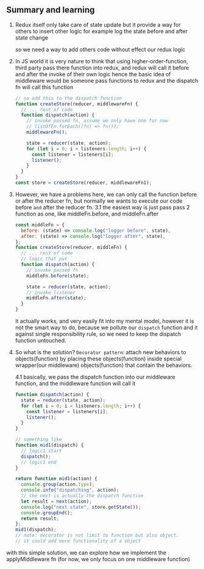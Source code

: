 ## Summary and learning

1. Redux itself only take care of state update but it provide a way
   for others to insert other logic for example log the state before and after state change

   so we need a way to add others code without effect our redux logic

2. In JS world it is very nature to think that using higher-order-function, third party pass there function into redux, and redux will call it before and after the invoke of their own logic
   hence the basic idea of middleware would be someone pass functions to redux and the dispatch fn will call this function

   ```js
   // so add this to the dispatch function
   function createStore(reducer, middlewareFn) {
     // ... rest of code
     function dispatch(action) {
       // invoke passed fn, assume we only have one for now
       // listOfFn.forEach((fn) => fn());
       middlewareFn();

       state = reducer(state, action);
       for (let i = 0; i < listeners.length; i++) {
         const listener = listeners[i];
         listener();
       }
     }
   }
   const store = createStore(reducer, middlewareFn1);
   ```

3. However, we have a problems here, we can only call the function before or after the reducer fn, but normally we wants to execute our code before `and` after the reducer fn.
   3.1 the easiest way is just pass pass 2 function as one, like middleFn.before, and middleFn.after

   ```js
   const middleFn = {
     before: (state) => console.log("logger before", state),
     after: (state) => console.log("logger after", state),
   };
   function createStore(reducer, middleFn) {
     // ... rest of code
     // logic that put
     function dispatch(action) {
       // invoke passed fn
       middleFn.before(state);

       state = reducer(state, action);
       // invoke listener
       middleFn.after(state);
     }
   }
   ```

   it actually works, and very easily fit into my mental model, however it is not the smart way to do, because we pollute our `dispatch` function and it against single responsibility rule, so we need to keep the dispatch function untouched.

4. So what is the solution? `Decorator pattern`: attach new behaviors to objects(function) by placing these objects(function) inside special wrapper(our middleware) objects(function) that contain the behaviors.

   4.1 basically, we pass the dispatch function into our middleware function, and the middleware function will call it

   ```js
   function dispatch(action) {
     state = reducer(state, action);
     for (let i = 0; i < listeners.length; i++) {
       const listener = listeners[i];
       listener();
     }
   }

   // something like
   function mid1(dispatch) {
     // logic1 start
     dispatch();
     // logic1 end
   }

   return function mid1(action) {
     console.group(action.type);
     console.info("dispatching", action);
     // the next is actually the dispatch function
     let result = next(action);
     console.log("next state", store.getState());
     console.groupEnd();
     return result;
   };
   mid1(dispatch);
   // note: decorator is not limit to function but also object.
   // it could add more functionality of a object
   ```

with this simple solution, we can explore how we implement the applyMiddleware fn (for now, we only focus on one middleware function)
